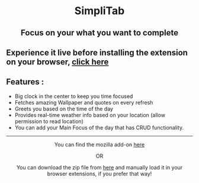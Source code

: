 <h1 align="center" style="font-weight: bold"> SimpliTab </h1>

<h2 align="center">Focus on your what you want to complete</h2>

## Experience it live before installing the extension on your browser, [click here](https://simpli-tab.vercel.app/)

## Features :

- Big clock in the center to keep you time focused
- Fetches amazing Wallpaper and quotes on every refresh
- Greets you based on the time of the day
- Provides real-time weather info based on your location (allow permission to read location)
- You can add your Main Focus of the day that has CRUD functionality.

<hr>

<p align="center">You can find the mozilla add-on <a href="https://addons.mozilla.org/en-US/firefox/addon/simplitab/">here</a></p>


<p align="center">OR</p>

<p align="center">You can download the zip file from <a href="https://addons.mozilla.org/firefox/downloads/file/3953431/simplitab-1.0.2.zip">here</a> and manually load it in your browser extensions, if you prefer that way!</p>
